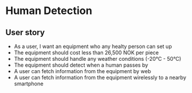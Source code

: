 # Human Detection

## User story
  * As a user, I want an equipment who any healty person can set up
  * The equipment should cost less than 26,500 NOK per piece
  * The equipment should handle any weather conditions (-20°C - 50°C)
  * The equipment should detect when a human passes by
  * A user can fetch information from the equipment by web
  * A user can fetch information from the equipment wirelessly to a nearby smartphone

  